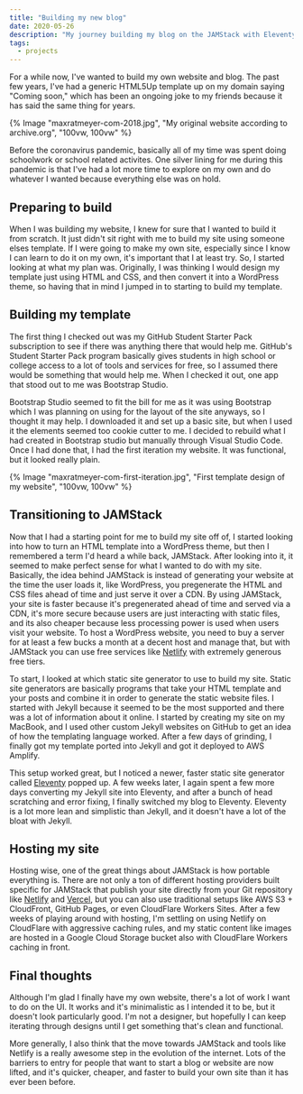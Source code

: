 ```yaml
---
title: "Building my new blog"
date: 2020-05-26
description: "My journey building my blog on the JAMStack with Eleventy and Netlify."
tags:
  - projects
---
```

For a while now, I've wanted to build my own website and blog. The past few years, I've had a generic HTML5Up template up on my domain saying "Coming soon," which has been an ongoing joke to my friends because it has said the same thing for years.

{% Image "maxratmeyer-com-2018.jpg", "My original website according to archive.org", "100vw, 100vw"  %}

Before the coronavirus pandemic, basically all of my time was spent doing schoolwork or school related activites. One silver lining for me during this pandemic is that I've had a lot more time to explore on my own and do whatever I wanted because everything else was on hold. 

## Preparing to build

When I was building my website, I knew for sure that I wanted to build it from scratch. It just didn't sit right with me to build my site using someone elses template. If I were going to make my own site, especially since I know I can learn to do it on my own, it's important that I at least try. So, I started looking at what my plan was. Originally, I was thinking I would design my template just using HTML and CSS, and then convert it into a WordPress theme, so having that in mind I jumped in to starting to build my template.

## Building my template

The first thing I checked out was my GitHub Student Starter Pack subscription to see if there was anything there that would help me. GitHub's Student Starter Pack program basically gives students in high school or college access to a lot of tools and services for free, so I assumed there would be something that would help me. When I checked it out, one app that stood out to me was Bootstrap Studio.

Bootstrap Studio seemed to fit the bill for me as it was using Bootstrap which I was planning on using for the layout of the site anyways, so I thought it may help. I downloaded it and set up a basic site, but when I used it the elements seemed too cookie cutter to me. I decided to rebuild what I had created in Bootstrap studio but manually through Visual Studio Code. Once I had done that, I had the first iteration my website. It was functional, but it looked really plain.

{% Image "maxratmeyer-com-first-iteration.jpg", "First template design of my website", "100vw, 100vw" %}

## Transitioning to JAMStack

Now that I had a starting point for me to build my site off of, I started looking into how to turn an HTML template into a WordPress theme, but then I remembered a term I'd heard a while back, JAMStack. After looking into it, it seemed to make perfect sense for what I wanted to do with my site. Basically, the idea behind JAMStack is instead of generating your website at the time the user loads it, like WordPress, you pregenerate the HTML and CSS files ahead of time and just serve it over a CDN. By using JAMStack, your site is faster because it's pregenerated ahead of time and served via a CDN, it's more secure because users are just interacting with static files, and its also cheaper because less processing power is used when users visit your website. To host a WordPress website, you need to buy a server for at least a few bucks a month at a decent host and manage that, but with JAMStack you can use free services like [Netlify](https://www.netlify.com/) with extremely generous free tiers.

To start, I looked at which static site generator to use to build my site. Static site generators are basically programs that take your HTML template and your posts and combine it in order to generate the static website files. I started with Jekyll because it seemed to be the most supported and there was a lot of information about it online. I started by creating my site on my MacBook, and I used other custom Jekyll websites on GitHub to get an idea of how the templating language worked. After a few days of grinding, I finally got my template ported into Jekyll and got it deployed to AWS Amplify. 

This setup worked great, but I noticed a newer, faster static site generator called [Eleventy](https://www.11ty.dev/) popped up. A few weeks later, I again spent a few more days converting my Jekyll site into Eleventy, and after a bunch of head scratching and error fixing, I finally switched my blog to Eleventy. Eleventy is a lot more lean and simplistic than Jekyll, and it doesn't have a lot of the bloat with Jekyll. 

## Hosting my site

Hosting wise, one of the great things about JAMStack is how portable everything is. There are not only a ton of different hosting providers built specific for JAMStack that publish your site directly from your Git repository like [Netlify](https://www.netlify.com/) and [Vercel](https://vercel.com/), but you can also use traditional setups like AWS S3 + CloudFront, GitHub Pages, or even CloudFlare Workers Sites. After a few weeks of playing around with hosting, I'm settling on using Netlify on CloudFlare with aggressive caching rules, and my static content like images are hosted in a Google Cloud Storage bucket also with CloudFlare Workers caching in front.

## Final thoughts

Although I'm glad I finally have my own website, there's a lot of work I want to do on the UI. It works and it's minimalistic as I intended it to be, but it doesn't look particularly good. I'm not a designer, but hopefully I can keep iterating through designs until I get something that's clean and functional.

More generally, I also think that the move towards JAMStack and tools like Netlify is a really awesome step in the evolution of the internet. Lots of the barriers to entry for people that want to start a blog or website are now lifted, and it's quicker, cheaper, and faster to build your own site than it has ever been before.